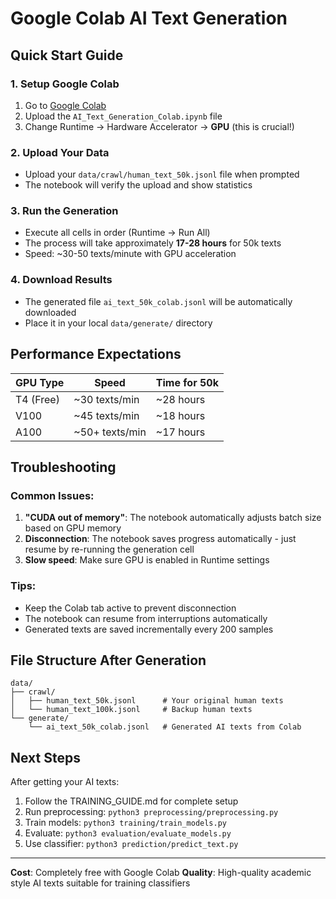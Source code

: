 # Google Colab AI Text Generation

## Quick Start Guide

### 1. Setup Google Colab
1. Go to [Google Colab](https://colab.research.google.com/)
2. Upload the `AI_Text_Generation_Colab.ipynb` file
3. Change Runtime → Hardware Accelerator → **GPU** (this is crucial!)

### 2. Upload Your Data
- Upload your `data/crawl/human_text_50k.jsonl` file when prompted
- The notebook will verify the upload and show statistics

### 3. Run the Generation
- Execute all cells in order (Runtime → Run All)
- The process will take approximately **17-28 hours** for 50k texts
- Speed: ~30-50 texts/minute with GPU acceleration

### 4. Download Results
- The generated file `ai_text_50k_colab.jsonl` will be automatically downloaded
- Place it in your local `data/generate/` directory

## Performance Expectations

| GPU Type | Speed | Time for 50k |
|----------|-------|-------------|
| T4 (Free) | ~30 texts/min | ~28 hours |
| V100 | ~45 texts/min | ~18 hours |
| A100 | ~50+ texts/min | ~17 hours |

## Troubleshooting

### Common Issues:
1. **"CUDA out of memory"**: The notebook automatically adjusts batch size based on GPU memory
2. **Disconnection**: The notebook saves progress automatically - just resume by re-running the generation cell
3. **Slow speed**: Make sure GPU is enabled in Runtime settings

### Tips:
- Keep the Colab tab active to prevent disconnection
- The notebook can resume from interruptions automatically
- Generated texts are saved incrementally every 200 samples

## File Structure After Generation
```
data/
├── crawl/
│   ├── human_text_50k.jsonl      # Your original human texts
│   └── human_text_100k.jsonl     # Backup human texts
└── generate/
    └── ai_text_50k_colab.jsonl   # Generated AI texts from Colab
```

## Next Steps
After getting your AI texts:
1. Follow the TRAINING_GUIDE.md for complete setup
2. Run preprocessing: `python3 preprocessing/preprocessing.py`
3. Train models: `python3 training/train_models.py`
4. Evaluate: `python3 evaluation/evaluate_models.py`
5. Use classifier: `python3 prediction/predict_text.py`

---

**Cost**: Completely free with Google Colab
**Quality**: High-quality academic style AI texts suitable for training classifiers